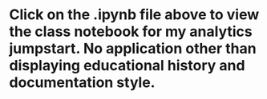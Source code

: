 # Click on the .ipynb file above to view the class notebook for my analytics jumpstart. No application other than displaying educational history and documentation style.
